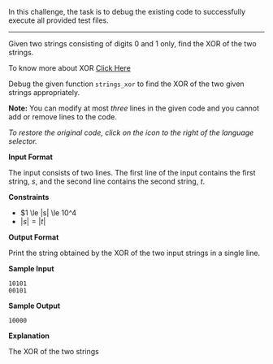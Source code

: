 In this challenge, the task is to debug the existing code to successfully execute all provided test files.

---

Given two strings consisting of digits 0 and 1 only, find the XOR of the two strings.

To know more about XOR [Click Here](https://en.wikipedia.org/wiki/Exclusive_or)

Debug the given function `strings_xor` to find the XOR of the two given strings appropriately.

**Note:** You can modify at most *three* lines in the given code and you cannot add or remove lines to the code.

*To restore the original code, click on the icon to the right of the language selector.*

**Input Format**

The input consists of two lines. The first line of the input contains the first string, $s$, and the second line contains the second string, $t$.

**Constraints**

* $1 \le |s| \le 10^4
* $|s|= |t|$

**Output Format**

Print the string obtained by the XOR of the two input strings in a single line.

**Sample Input**

```
10101
00101
```

**Sample Output**

```
10000
```

**Explanation**

The XOR of the two strings

